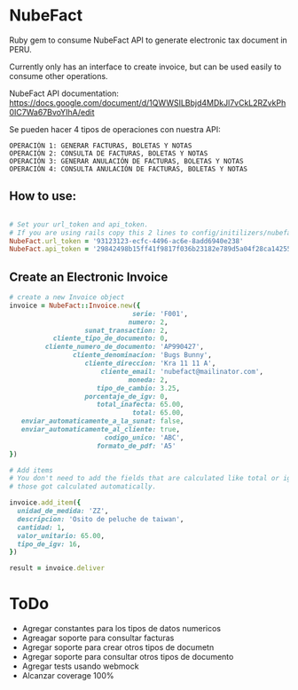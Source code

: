 # NubeFact

Ruby gem to consume NubeFact API to generate electronic tax document in PERU.

Currently only has an interface to create invoice, but can be used easily to consume other operations.

NubeFact API documentation: https://docs.google.com/document/d/1QWWSILBbjd4MDkJl7vCkL2RZvkPh0IC7Wa67BvoYIhA/edit

Se pueden hacer 4 tipos de operaciones con nuestra API:

```
OPERACIÓN 1: GENERAR FACTURAS, BOLETAS Y NOTAS
OPERACIÓN 2: CONSULTA DE FACTURAS, BOLETAS Y NOTAS
OPERACIÓN 3: GENERAR ANULACIÓN DE FACTURAS, BOLETAS Y NOTAS
OPERACIÓN 4: CONSULTA ANULACIÓN DE FACTURAS, BOLETAS Y NOTAS
```

## How to use:

```ruby

# Set your url_token and api_token.
# If you are using rails copy this 2 lines to config/initilizers/nubefact.rb
NubeFact.url_token = '93123123-ecfc-4496-ac6e-8add6940e238'
NubeFact.api_token = '29842498b15ff41f9817f036b23182e789d5a04f28ca14255822a59bfcee00e4e'
```

## Create an Electronic Invoice

```ruby
# create a new Invoice object
invoice = NubeFact::Invoice.new({
                               serie: 'F001',
                              numero: 2,
                   sunat_transaction: 2,
           cliente_tipo_de_documento: 0,
         cliente_numero_de_documento: 'AP990427',
                cliente_denominacion: 'Bugs Bunny',
                   cliente_direccion: 'Kra 11 11 A',
                       cliente_email: 'nubefact@mailinator.com',
                              moneda: 2,
                      tipo_de_cambio: 3.25,
                   porcentaje_de_igv: 0,
                      total_inafecta: 65.00,
                               total: 65.00,
   enviar_automaticamente_a_la_sunat: false,
   enviar_automaticamente_al_cliente: true,
                        codigo_unico: 'ABC',
                      formato_de_pdf: 'A5'
})

# Add items
# You don't need to add the fields that are calculated like total or igv
# those got calculated automatically.

invoice.add_item({
  unidad_de_medida: 'ZZ',
  descripcion: 'Osito de peluche de taiwan',
  cantidad: 1,
  valor_unitario: 65.00,
  tipo_de_igv: 16,
})

result = invoice.deliver

```


# ToDo
* Agregar constantes para los tipos de datos numericos
* Agreagar soporte para consultar facturas
* Agregar soporte para crear otros tipos de documetn
* Agregar soporte para consultar otros tipos de documento
* Agregar tests usando webmock
* Alcanzar coverage 100%
